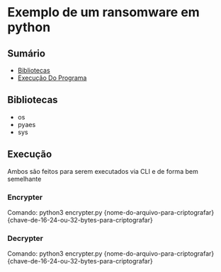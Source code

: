 # Exemplo de um ransomware em python

## Sumário
- [Bibliotecas](#bibliotecas)
- [Execução Do Programa](#execucao)

## Bibliotecas

- os
- pyaes
- sys

## Execução

Ambos são feitos para serem executados via CLI e de forma bem semelhante

### Encrypter

Comando:
python3 encrypter.py {nome-do-arquivo-para-criptografar} {chave-de-16-24-ou-32-bytes-para-criptografar}

### Decrypter

Comando:
python3 encrypter.py {nome-do-arquivo-para-criptografar} {chave-de-16-24-ou-32-bytes-para-criptografar}

